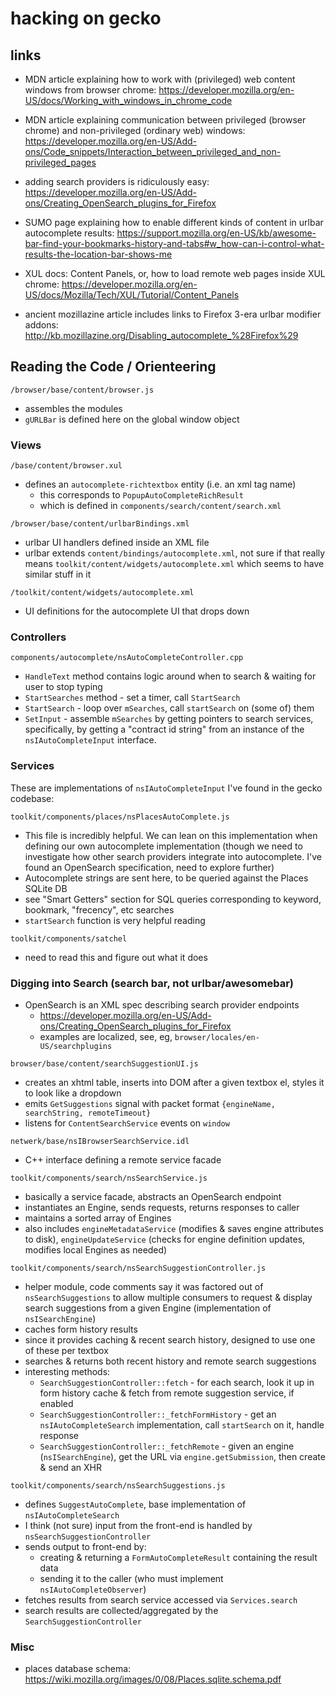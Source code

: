 # hacking on gecko

## links

- MDN article explaining how to work with (privileged) web content windows from browser chrome: https://developer.mozilla.org/en-US/docs/Working_with_windows_in_chrome_code

- MDN article explaining communication between privileged (browser chrome) and non-privileged (ordinary web) windows: https://developer.mozilla.org/en-US/Add-ons/Code_snippets/Interaction_between_privileged_and_non-privileged_pages

- adding search providers is ridiculously easy: https://developer.mozilla.org/en-US/Add-ons/Creating_OpenSearch_plugins_for_Firefox

- SUMO page explaining how to enable different kinds of content in urlbar autocomplete results: https://support.mozilla.org/en-US/kb/awesome-bar-find-your-bookmarks-history-and-tabs#w_how-can-i-control-what-results-the-location-bar-shows-me

- XUL docs: Content Panels, or, how to load remote web pages inside XUL chrome: https://developer.mozilla.org/en-US/docs/Mozilla/Tech/XUL/Tutorial/Content_Panels

- ancient mozillazine article includes links to Firefox 3-era urlbar modifier addons: http://kb.mozillazine.org/Disabling_autocomplete_%28Firefox%29

## Reading the Code / Orienteering

`/browser/base/content/browser.js`
  - assembles the modules
  - `gURLBar` is defined here on the global window object

### Views

`/base/content/browser.xul`
  - defines an `autocomplete-richtextbox` entity (i.e. an xml tag name)
    - this corresponds to `PopupAutoCompleteRichResult`
    - which is defined in `components/search/content/search.xml`
  
`/browser/base/content/urlbarBindings.xml`
  - urlbar UI handlers defined inside an XML file
  - urlbar extends `content/bindings/autocomplete.xml`, not sure if that really means
    `toolkit/content/widgets/autocomplete.xml` which seems to have similar stuff in it

`/toolkit/content/widgets/autocomplete.xml`
  - UI definitions for the autocomplete UI that drops down

### Controllers

`components/autocomplete/nsAutoCompleteController.cpp`
  - `HandleText` method contains logic around when to search & waiting for user to stop typing
  - `StartSearches` method - set a timer, call `StartSearch`
  - `StartSearch` - loop over `mSearches`, call `startSearch` on (some of) them
  - `SetInput` - assemble `mSearches` by getting pointers to search services, specifically, by getting a "contract id string" from an instance of the `nsIAutoCompleteInput` interface.

### Services

These are implementations of `nsIAutoCompleteInput` I've found in the gecko codebase:

`toolkit/components/places/nsPlacesAutoComplete.js`
  - This file is incredibly helpful. We can lean on this implementation when defining our own autocomplete implementation (though we need to investigate how other search providers integrate into autocomplete. I've found an OpenSearch specification, need to explore further)
  - Autocomplete strings are sent here, to be queried against the Places SQLite DB
  - see "Smart Getters" section for SQL queries corresponding to keyword, bookmark, "frecency", etc searches
  - `startSearch` function is very helpful reading

`toolkit/components/satchel`
  - need to read this and figure out what it does

### Digging into Search (search bar, not urlbar/awesomebar)

- OpenSearch is an XML spec describing search provider endpoints
  - https://developer.mozilla.org/en-US/Add-ons/Creating_OpenSearch_plugins_for_Firefox
  - examples are localized, see, eg, `browser/locales/en-US/searchplugins`

`browser/base/content/searchSuggestionUI.js`
  - creates an xhtml table, inserts into DOM after a given textbox el, styles it to look like a dropdown
  - emits `GetSuggestions` signal with packet format `{engineName, searchString, remoteTimeout}`
  - listens for `ContentSearchService` events on `window`

`netwerk/base/nsIBrowserSearchService.idl`
  - C++ interface defining a remote service facade

`toolkit/components/search/nsSearchService.js`
  - basically a service facade, abstracts an OpenSearch endpoint
  - instantiates an Engine, sends requests, returns responses to caller
  - maintains a sorted array of Engines
  - also includes `engineMetadataService` (modifies & saves engine attributes to disk), `engineUpdateService` (checks for engine definition updates, modifies local Engines as needed)

`toolkit/components/search/nsSearchSuggestionController.js`
  - helper module, code comments say it was factored out of `nsSearchSuggestions` to allow multiple consumers to request & display search suggestions from a given Engine (implementation of `nsISearchEngine`)
  - caches form history results
  - since it provides caching & recent search history, designed to use one of these per textbox
  - searches & returns both recent history and remote search suggestions
  - interesting methods:
    - `SearchSuggestionController::fetch` - for each search, look it up in form history cache & fetch from remote suggestion service, if enabled
    - `SearchSuggestionController::_fetchFormHistory` - get an `nsIAutoCompleteSearch` implementation, call `startSearch` on it, handle response
    - `SearchSuggestionController::_fetchRemote` - given an engine (`nsISearchEngine`), get the URL via `engine.getSubmission`, then create & send an XHR

`toolkit/components/search/nsSearchSuggestions.js`
  - defines `SuggestAutoComplete`, base implementation of `nsIAutoCompleteSearch`
  - I think (not sure) input from the front-end is handled by `nsSearchSuggestionController`
  - sends output to front-end by:
    - creating & returning a `FormAutoCompleteResult` containing the result data
    - sending it to the caller (who must implement `nsIAutoCompleteObserver`)
  - fetches results from search service accessed via `Services.search`
  - search results are collected/aggregated by the `SearchSuggestionController`

### Misc

- places database schema: https://wiki.mozilla.org/images/0/08/Places.sqlite.schema.pdf

